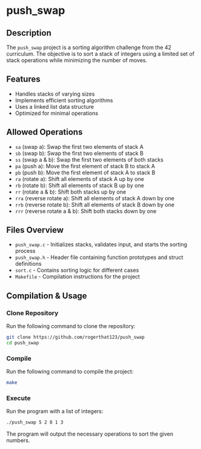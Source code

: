 # push\_swap

## Description

The `push_swap` project is a sorting algorithm challenge from the 42 curriculum. The objective is to sort a stack of integers using a limited set of stack operations while minimizing the number of moves.

## Features

- Handles stacks of varying sizes
- Implements efficient sorting algorithms
- Uses a linked list data structure
- Optimized for minimal operations

## Allowed Operations

- `sa` (swap a): Swap the first two elements of stack A
- `sb` (swap b): Swap the first two elements of stack B
- `ss` (swap a & b): Swap the first two elements of both stacks
- `pa` (push a): Move the first element of stack B to stack A
- `pb` (push b): Move the first element of stack A to stack B
- `ra` (rotate a): Shift all elements of stack A up by one
- `rb` (rotate b): Shift all elements of stack B up by one
- `rr` (rotate a & b): Shift both stacks up by one
- `rra` (reverse rotate a): Shift all elements of stack A down by one
- `rrb` (reverse rotate b): Shift all elements of stack B down by one
- `rrr` (reverse rotate a & b): Shift both stacks down by one

## Files Overview

- `push_swap.c` - Initializes stacks, validates input, and starts the sorting process
- `push_swap.h` - Header file containing function prototypes and struct definitions
- `sort.c` - Contains sorting logic for different cases
- `Makefile` - Compilation instructions for the project

## Compilation & Usage

### Clone Repository

Run the following command to clone the repository:

```bash
git clone https://github.com/rogerthat123/push_swap
cd push_swap
```

### Compile

Run the following command to compile the project:

```bash
make
```

### Execute

Run the program with a list of integers:

```bash
./push_swap 5 2 8 1 3
```

The program will output the necessary operations to sort the given numbers.
